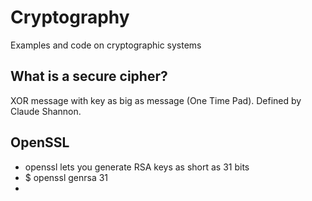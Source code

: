 # Cryptography

Examples and code on cryptographic systems

## What is a secure cipher? 

XOR message with key as big as message (One Time Pad). Defined by Claude Shannon.

## OpenSSL

* openssl lets you generate RSA keys as short as 31 bits
* $ openssl genrsa 31
* 
